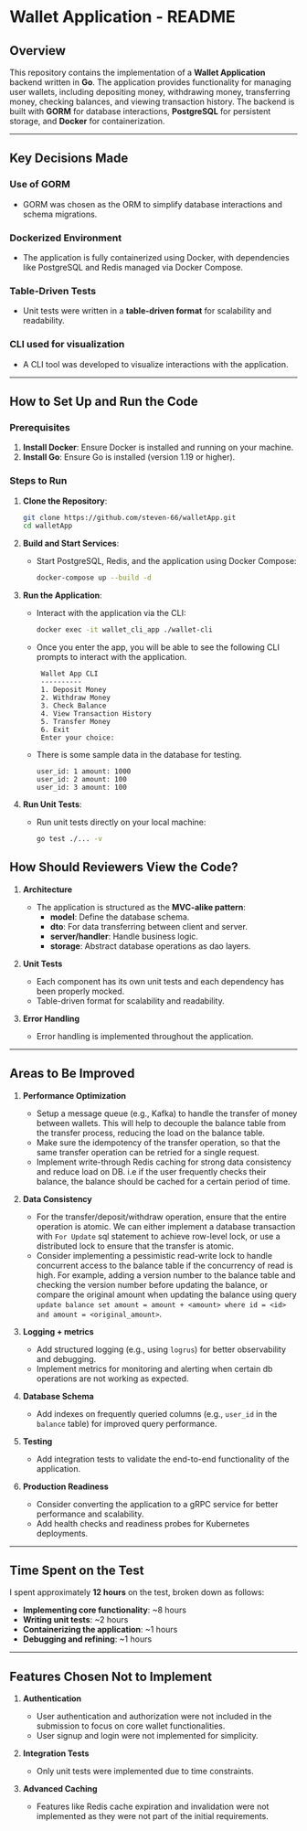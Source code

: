 # Wallet Application - README

## Overview

This repository contains the implementation of a **Wallet Application** backend written in **Go**. The application provides functionality for managing user wallets, including depositing money, withdrawing money, transferring money, checking balances, and viewing transaction history. The backend is built with **GORM** for database interactions, **PostgreSQL** for persistent storage, and **Docker** for containerization.

---

## Key Decisions Made

### Use of GORM
- GORM was chosen as the ORM to simplify database interactions and schema migrations.

### Dockerized Environment
- The application is fully containerized using Docker, with dependencies like PostgreSQL and Redis managed via Docker Compose.

### Table-Driven Tests
- Unit tests were written in a **table-driven format** for scalability and readability.

### CLI used for visualization
- A CLI tool was developed to visualize interactions with the application.

---

## How to Set Up and Run the Code

### Prerequisites
1. **Install Docker**: Ensure Docker is installed and running on your machine.
2. **Install Go**: Ensure Go is installed (version 1.19 or higher).

### Steps to Run
1. **Clone the Repository**:
   ```bash
   git clone https://github.com/steven-66/walletApp.git
   cd walletApp
   ```

2. **Build and Start Services**:
   - Start PostgreSQL, Redis, and the application using Docker Compose:
     ```bash
     docker-compose up --build -d
     ```

3. **Run the Application**:
   - Interact with the application via the CLI:
     ```bash
     docker exec -it wallet_cli_app ./wallet-cli
     ```
   - Once you enter the app, you will be able to see the following CLI prompts to interact with the application.
     ```
      Wallet App CLI
      ----------
      1. Deposit Money
      2. Withdraw Money
      3. Check Balance
      4. View Transaction History
      5. Transfer Money
      6. Exit
      Enter your choice:
     ```
   - There is some sample data in the database for testing.
     ```
     user_id: 1 amount: 1000
     user_id: 2 amount: 100
     user_id: 3 amount: 100
     ```
   
4. **Run Unit Tests**:
   - Run unit tests directly on your local machine:
     ```bash
     go test ./... -v
     ```

## How Should Reviewers View the Code?

1. **Architecture**
    - The application is structured as the **MVC-alike pattern**:
        - **model**: Define the database schema.
        - **dto**: For data transferring between client and server.
        - **server/handler**: Handle business logic.
        - **storage**: Abstract database operations as dao layers.

2. **Unit Tests**
   - Each component has its own unit tests and each dependency has been properly mocked.
   - Table-driven format for scalability and readability.
   
3. **Error Handling**
    - Error handling is implemented throughout the application.

---

## Areas to Be Improved

1. **Performance Optimization**
   - Setup a message queue (e.g., Kafka) to handle the transfer of money between wallets. This will help to decouple the balance table from the transfer process, reducing the load on the balance table.
   - Make sure the idempotency of the transfer operation, so that the same transfer operation can be retried for a single request.
   - Implement write-through Redis caching for strong data consistency and reduce load on DB. i.e if the user frequently checks their balance, the balance should be cached for a certain period of time.

2. **Data Consistency**
   - For the transfer/deposit/withdraw operation, ensure that the entire operation is atomic. We can either implement a database transaction with `For Update` sql statement to achieve row-level lock, or use a distributed lock to ensure that the transfer is atomic.
   - Consider implementing a pessimistic read-write lock to handle concurrent access to the balance table if the concurrency of read is high. For example, adding a version number to the balance table and checking the version number before updating the balance, or compare the original amount when updating the balance using query `update balance set amount = amount + <amount> where id = <id> and amount = <original_amount>`.
   
3. **Logging + metrics**
    - Add structured logging (e.g., using `logrus`) for better observability and debugging.
    - Implement metrics for monitoring and alerting when certain db operations are not working as expected.

4. **Database Schema**
    - Add indexes on frequently queried columns (e.g., `user_id` in the `balance` table) for improved query performance.
   
5. **Testing**
    - Add integration tests to validate the end-to-end functionality of the application.

6. **Production Readiness**
    - Consider converting the application to a gRPC service for better performance and scalability.
    - Add health checks and readiness probes for Kubernetes deployments.

---

## Time Spent on the Test

I spent approximately **12 hours** on the test, broken down as follows:
- **Implementing core functionality**: ~8 hours
- **Writing unit tests**: ~2 hours
- **Containerizing the application**: ~1 hours
- **Debugging and refining**: ~1 hours

---

## Features Chosen Not to Implement

1. **Authentication**
    - User authentication and authorization were not included in the submission to focus on core wallet functionalities.
    - User signup and login were not implemented for simplicity.

2. **Integration Tests**
    - Only unit tests were implemented due to time constraints.

3. **Advanced Caching**
    - Features like Redis cache expiration and invalidation were not implemented as they were not part of the initial requirements.